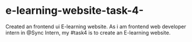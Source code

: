 # e-learning-website-task-4-

Created an frontend ui E-learning website. As i am frontend web developer intern in @Sync Intern, my #task4 is to create an E-learning website.
